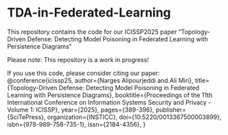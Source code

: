 # TDA-in-Federated-Learning

This repository contains the code for our ICISSP2025 paper “Topology-Driven Defense: Detecting Model Poisoning in Federated
Learning with Persistence Diagrams“ 

Please note: This repository is a work in progress!


If you use this code, please consider citing our paper:
@conference{icissp25,
author={Narges Alipourjeddi and Ali Miri},
title={Topology-Driven Defense: Detecting Model Poisoning in Federated Learning with Persistence Diagrams},
booktitle={Proceedings of the 11th International Conference on Information Systems Security and Privacy - Volume 1: ICISSP},
year={2025},
pages={389-396},
publisher={SciTePress},
organization={INSTICC},
doi={10.5220/0013367500003899},
isbn={978-989-758-735-1},
issn={2184-4356},
}
